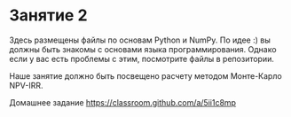 # Занятие 2

Здесь размещены файлы по основам Python и NumPy. 
По идее :) вы должны быть знакомы с основами языка программирования. 
Однако если у вас есть проблемы с этим, посмотрите файлы в репозитории.

Наше занятие должно быть посвещено расчету методом Монте-Карло NPV-IRR.

Домашнее задание https://classroom.github.com/a/5ii1c8mp
